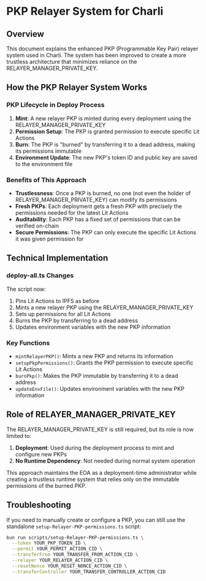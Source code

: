 # PKP Relayer System for Charli

## Overview

This document explains the enhanced PKP (Programmable Key Pair) relayer system used in Charli. The system has been improved to create a more trustless architecture that minimizes reliance on the RELAYER_MANAGER_PRIVATE_KEY.

## How the PKP Relayer System Works

### PKP Lifecycle in Deploy Process

1. **Mint**: A new relayer PKP is minted during every deployment using the RELAYER_MANAGER_PRIVATE_KEY
2. **Permission Setup**: The PKP is granted permission to execute specific Lit Actions
3. **Burn**: The PKP is "burned" by transferring it to a dead address, making its permissions immutable
4. **Environment Update**: The new PKP's token ID and public key are saved to the environment file

### Benefits of This Approach

- **Trustlessness**: Once a PKP is burned, no one (not even the holder of RELAYER_MANAGER_PRIVATE_KEY) can modify its permissions
- **Fresh PKPs**: Each deployment gets a fresh PKP with precisely the permissions needed for the latest Lit Actions
- **Auditability**: Each PKP has a fixed set of permissions that can be verified on-chain
- **Secure Permissions**: The PKP can only execute the specific Lit Actions it was given permission for

## Technical Implementation

### deploy-all.ts Changes

The script now:
1. Pins Lit Actions to IPFS as before
2. Mints a new relayer PKP using the RELAYER_MANAGER_PRIVATE_KEY
3. Sets up permissions for all Lit Actions
4. Burns the PKP by transferring to a dead address
5. Updates environment variables with the new PKP information

### Key Functions

- `mintRelayerPKP()`: Mints a new PKP and returns its information
- `setupPkpPermissions()`: Grants the PKP permission to execute specific Lit Actions
- `burnPkp()`: Makes the PKP immutable by transferring it to a dead address
- `updateEnvFile()`: Updates environment variables with the new PKP information

## Role of RELAYER_MANAGER_PRIVATE_KEY

The RELAYER_MANAGER_PRIVATE_KEY is still required, but its role is now limited to:

1. **Deployment**: Used during the deployment process to mint and configure new PKPs
2. **No Runtime Dependency**: Not needed during normal system operation

This approach maintains the EOA as a deployment-time administrator while creating a trustless runtime system that relies only on the immutable permissions of the burned PKP.

## Troubleshooting

If you need to manually create or configure a PKP, you can still use the standalone `setup-Relayer-PKP-permissions.ts` script:

```bash
bun run scripts/setup-Relayer-PKP-permissions.ts \
  --token YOUR_PKP_TOKEN_ID \
  --permit YOUR_PERMIT_ACTION_CID \
  --transferFrom YOUR_TRANSFER_FROM_ACTION_CID \
  --relayer YOUR_RELAYER_ACTION_CID \
  --resetNonce YOUR_RESET_NONCE_ACTION_CID \
  --transferController YOUR_TRANSFER_CONTROLLER_ACTION_CID
```